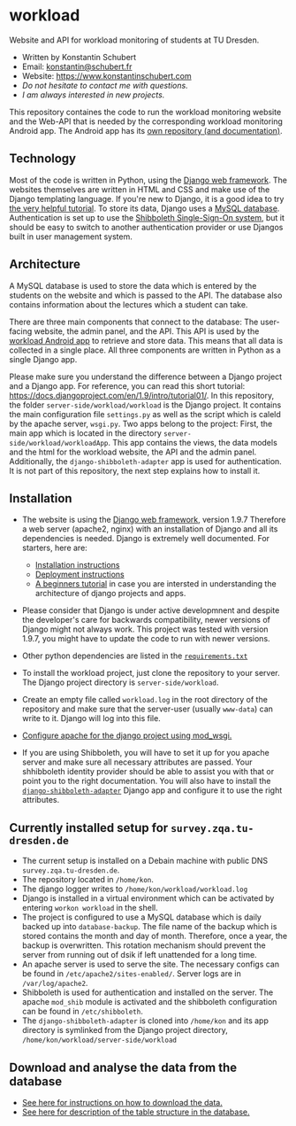 workload
========

Website and API for workload monitoring of students at TU Dresden.

* Written by Konstantin Schubert
* Email: konstantin@schubert.fr
* Website: https://www.konstantinschubert.com
* *Do not hesitate to contact me with questions.*
* *I am always interested in new projects.*


This repository containes the code to run the workload monitoring website and the Web-API that is needed by the corresponding workload monitoring Android app. The Android app has its [own repository (and documentation)](https://github.com/KonstantinSchubert/workload-android).

## Technology

Most of the code is written in Python, using the [Django web framework](https://www.djangoproject.com/). The websites themselves are written in HTML and CSS and make use of the Django templating language. If you're new to Django, it is a good idea to try [the very helpful tutorial](https://docs.djangoproject.com/en/1.9/intro/tutorial01/). To store its data, Django uses a [MySQL database](https://www.mysql.com/). Authentication is set up to use the [Shibboleth Single-Sign-On system](https://shibboleth.net/), but it should be easy to switch to another authentication provider or use Djangos built in user management system.

## Architecture

A MySQL database is used to store the data which is entered by the students on the website and which is passed to the API. The database also contains information about the lectures which a student can take. 

There are three main components that connect to the database: The user-facing website, the admin panel, and the API.
This API is used by the [workload Android app](https://github.com/KonstantinSchubert/workload-android) to retrieve and store data. This means that all data is collected in a single place. All three components are written in Python as a single Django app.

Please make sure you understand the difference between a Django project and a Django app. For reference, you can read this short tutorial: https://docs.djangoproject.com/en/1.9/intro/tutorial01/.
In this repository, the folder `server-side/workload/workload` is the Django project. It contains the main configuration file `settings.py` as well as the script which is caleld by the apache server, `wsgi.py`. Two apps belong to the project: First, the main app which is located in the directory `server-side/workload/workloadApp`. This app contains the views, the data models and the html for the workload website, the API and the admin panel. Additionally, the `django-shibboleth-adapter` app is used for authentication. It is not part of this repository, the next step explains how to install it.

## Installation
  * The website is using the [Django web framework](https://www.djangoproject.com/), version 1.9.7 Therefore a web server (apache2, nginx) with an installation of Django and all its dependencies is needed. Django is extremely well documented. For starters, here are:
    * [Installation instructions](https://docs.djangoproject.com/en/1.7/topics/install/)
    * [Deployment instructions](https://docs.djangoproject.com/en/1.7/howto/deployment/wsgi/)
    * [A beginners tutorial](https://docs.djangoproject.com/en/1.7/intro/tutorial01/) in case you are intersted in understanding the architecture of django projects and apps.
  * Please consider that Django is under active developmnent and despite the developer's care for backwards compatibility, newer versions of Django might not always work. This project was tested with version 1.9.7, you might have to update the code to run with newer versions.
  * Other python dependencies are listed in the [`requirements.txt`](requirements.txt)
  
  * To install the workload project, just clone the repository to your server. The Django project directory is `server-side/workload`.
  * Create an empty file called `workload.log` in the root directory of the repository and make sure that the server-user (usually `www-data`) can write to it. Django will log into this file.
  * [Configure apache for the django project using mod_wsgi.](https://docs.djangoproject.com/en/1.9/howto/deployment/wsgi/modwsgi/)
  * If you are using Shibboleth, you will have to set it up for you apache server and make sure all necessary attributes are passed. Your shhibboleth identity provider should be able to assist you with that or point you to the right documentation. You will also have to install the [`django-shibboleth-adapter`](https://github.com/KonstantinSchubert/django-shibboleth-adapter) Django app and configure it to use the right attributes.


## Currently installed setup for `survey.zqa.tu-dresden.de`
 * The current setup is installed on a Debain machine with public DNS `survey.zqa.tu-dresden.de`.
 * The repository located in `/home/kon`.
 * The django logger writes to `/home/kon/workload/workload.log`
 * Django is installed in a virtual environment which can be activated by entering `workon workload` in the shell.
 * The project is configured to use a MySQL database which is daily backed up into `database-backup`. The file name of the backup which is stored contains the month and day of month. Therefore, once a year, the backup is overwritten. This rotation mechanism should prevent the server from running out of dsik if left unattended for a long time.
 * An apache server is used to serve the site. The necessary configs can be found in `/etc/apache2/sites-enabled/`. Server logs are in `/var/log/apache2`.
 * Shibboleth is used for authentication and installed on the server. The apache `mod_shib` module is activated and the shibboleth configuration can be found in `/etc/shibboleth`.
 * The `django-shibboleth-adapter` is cloned into `/home/kon` and its app directory is symlinked from the Django project directory,  `/home/kon/workload/server-side/workload`


## Download and analyse the data from the database

 * [See here for instructions on how to download the data. ](documentation/ReadoutDatabase.md)
 * [See here for description of the table structure in the database.](documentation/TableStructure.md)
  
  
